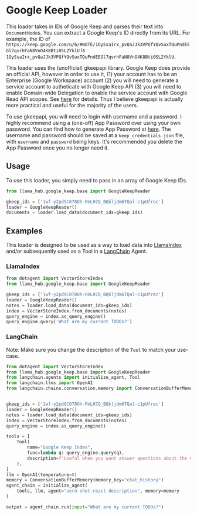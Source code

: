 # Google Keep Loader

This loader takes in IDs of Google Keep and parses their text into `DocumentNode`s. You can extract a Google Keep's ID directly from its URL. For example, the ID of `https://keep.google.com/u/6/#NOTE/1OySsaIrx_pvQaJJk3VPQfYQvSuxTQuPndEEGl7qvrhFaN8VnO4K8Bti0SL2YklU` is `1OySsaIrx_pvQaJJk3VPQfYQvSuxTQuPndEEGl7qvrhFaN8VnO4K8Bti0SL2YklU`.

This loader uses the (unofficial) gkeepapi library. Google Keep does provide an official API, however in order to use it, (1) your account has to be an Enterprise (Google Workspace) account (2) you will need to generate a service account to autheticate with Google Keep API (3) you will need to enable Domain-wide Delegation to enable the service account with Google Read API scopes. See [here](https://issuetracker.google.com/issues/210500028) for details. Thus I believe gkeepapi is actually more practical and useful for the majority of the users.

To use gkeepapi, you will need to login with username and a password. I highly recommend using a (one-off) App Password over using your own password. You can find how to generate App Password at [here](https://support.google.com/accounts/answer/185833?hl=en). The username and password should be saved at a `keep_credentials.json` file, with `username` and `password` being keys. It's recommended you delete the App Password once you no longer need it.

## Usage

To use this loader, you simply need to pass in an array of Google Keep IDs.

```python
from llama_hub.google_keep.base import GoogleKeepReader

gkeep_ids = ['1wf-y2pd9C878Oh-FmLH7Q_BQkljdm6TQal-c1pUfrec']
loader = GoogleKeepReader()
documents = loader.load_data(document_ids=gkeep_ids)
```

## Examples

This loader is designed to be used as a way to load data into [LlamaIndex](https://github.com/jerryjliu/dotagent/tree/main/dotagent) and/or subsequently used as a Tool in a [LangChain](https://github.com/hwchase17/langchain) Agent.

### LlamaIndex

```python
from dotagent import VectorStoreIndex
from llama_hub.google_keep.base import GoogleKeepReader

gkeep_ids = ['1wf-y2pd9C878Oh-FmLH7Q_BQkljdm6TQal-c1pUfrec']
loader = GoogleKeepReader()
notes = loader.load_data(document_ids=gkeep_ids)
index = VectorStoreIndex.from_documents(notes)
query_engine = index.as_query_engine()
query_engine.query('What are my current TODOs?')
```

### LangChain

Note: Make sure you change the description of the `Tool` to match your use-case.

```python
from dotagent import VectorStoreIndex
from llama_hub.google_keep.base import GoogleKeepReader
from langchain.agents import initialize_agent, Tool
from langchain.llms import OpenAI
from langchain.chains.conversation.memory import ConversationBufferMemory


gkeep_ids = ['1wf-y2pd9C878Oh-FmLH7Q_BQkljdm6TQal-c1pUfrec']
loader = GoogleKeepReader()
notes = loader.load_data(document_ids=gkeep_ids)
index = VectorStoreIndex.from_documents(notes)
query_engine = index.as_query_engine()

tools = [
    Tool(
        name="Google Keep Index",
        func=lambda q: query_engine.query(q),
        description=f"Useful when you want answer questions about the Google Keep Notes.",
    ),
]
llm = OpenAI(temperature=0)
memory = ConversationBufferMemory(memory_key="chat_history")
agent_chain = initialize_agent(
    tools, llm, agent="zero-shot-react-description", memory=memory
)

output = agent_chain.run(input="What are my current TODOs?")
```
